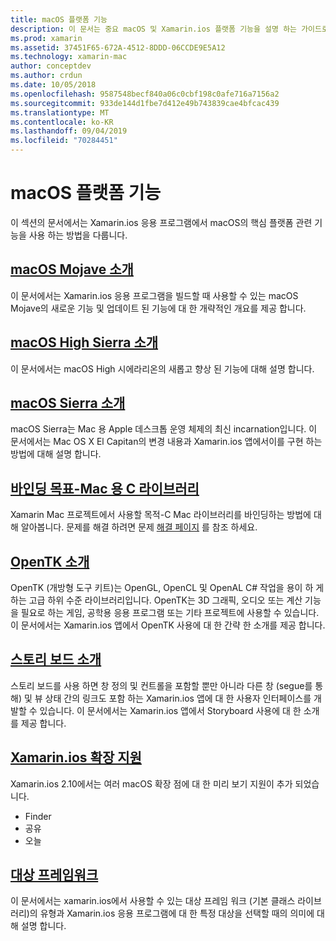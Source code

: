 ```yaml
---
title: macOS 플랫폼 기능
description: 이 문서는 중요 macOS 및 Xamarin.ios 플랫폼 기능을 설명 하는 가이드로 연결 됩니다. OpenTK, Storyboard, 확장 등
ms.prod: xamarin
ms.assetid: 37451F65-672A-4512-8DDD-06CCDE9E5A12
ms.technology: xamarin-mac
author: conceptdev
ms.author: crdun
ms.date: 10/05/2018
ms.openlocfilehash: 9587548becf840a06c0cbf198c0afe716a7156a2
ms.sourcegitcommit: 933de144d1fbe7d412e49b743839cae4bfcac439
ms.translationtype: MT
ms.contentlocale: ko-KR
ms.lasthandoff: 09/04/2019
ms.locfileid: "70284451"
---
```

# <a name="macos-platform-features"></a>macOS 플랫폼 기능

이 섹션의 문서에서는 Xamarin.ios 응용 프로그램에서 macOS의 핵심 플랫폼 관련 기능을 사용 하는 방법을 다룹니다.

## <a name="introduction-to-macos-mojavemacplatformintroduction-to-macos-mojaveindexmd"></a>[macOS Mojave 소개](~/mac/platform/introduction-to-macos-mojave/index.md)

이 문서에서는 Xamarin.ios 응용 프로그램을 빌드할 때 사용할 수 있는 macOS Mojave의 새로운 기능 및 업데이트 된 기능에 대 한 개략적인 개요를 제공 합니다.

## <a name="introduction-to-macos-high-sierramacplatformintroduction-to-macos-high-sierraindexmd"></a>[macOS High Sierra 소개](~/mac/platform/introduction-to-macos-high-sierra/index.md)

이 문서에서는 macOS High 시에라리온의 새롭고 향상 된 기능에 대해 설명 합니다.

## <a name="introduction-to-macos-sierramacplatformintroduction-to-macos-sierraindexmd"></a>[macOS Sierra 소개](~/mac/platform/introduction-to-macos-sierra/index.md)

macOS Sierra는 Mac 용 Apple 데스크톱 운영 체제의 최신 incarnation입니다. 이 문서에서는 Mac OS X El Capitan의 변경 내용과 Xamarin.ios 앱에서이를 구현 하는 방법에 대해 설명 합니다.

## <a name="binding-objective-c-libraries-for-macbindingmd"></a>[바인딩 목표-Mac 용 C 라이브러리](binding.md)

Xamarin Mac 프로젝트에서 사용할 목적-C Mac 라이브러리를 바인딩하는 방법에 대해 알아봅니다.
문제를 해결 하려면 문제 [해결 페이지](~/cross-platform/macios/binding/troubleshooting.md) 를 참조 하세요.

## <a name="introduction-to-opentkmacplatformopentkmd"></a>[OpenTK 소개](~/mac/platform/opentk.md)

OpenTK (개방형 도구 키트)는 OpenGL, OpenCL 및 OpenAL C# 작업을 용이 하 게 하는 고급 하위 수준 라이브러리입니다. OpenTK는 3D 그래픽, 오디오 또는 계산 기능을 필요로 하는 게임, 공학용 응용 프로그램 또는 기타 프로젝트에 사용할 수 있습니다. 이 문서에서는 Xamarin.ios 앱에서 OpenTK 사용에 대 한 간략 한 소개를 제공 합니다.

## <a name="introduction-to-storyboardsmacplatformstoryboardsindexmd"></a>[스토리 보드 소개](~/mac/platform/storyboards/index.md)

스토리 보드를 사용 하면 창 정의 및 컨트롤을 포함할 뿐만 아니라 다른 창 (segue를 통해) 및 뷰 상태 간의 링크도 포함 하는 Xamarin.ios 앱에 대 한 사용자 인터페이스를 개발할 수 있습니다. 이 문서에서는 Xamarin.ios 앱에서 Storyboard 사용에 대 한 소개를 제공 합니다.

## <a name="xamarinmac-extension-supportmacplatformextensionsmd"></a>[Xamarin.ios 확장 지원](~/mac/platform/extensions.md)

Xamarin.ios 2.10에서는 여러 macOS 확장 점에 대 한 미리 보기 지원이 추가 되었습니다.

- Finder
- 공유
- 오늘

## <a name="target-frameworksmacplatformtarget-frameworkmd"></a>[대상 프레임워크](~/mac/platform/target-framework.md)

이 문서에서는 xamarin.ios에서 사용할 수 있는 대상 프레임 워크 (기본 클래스 라이브러리)의 유형과 Xamarin.ios 응용 프로그램에 대 한 특정 대상을 선택할 때의 의미에 대해 설명 합니다.

